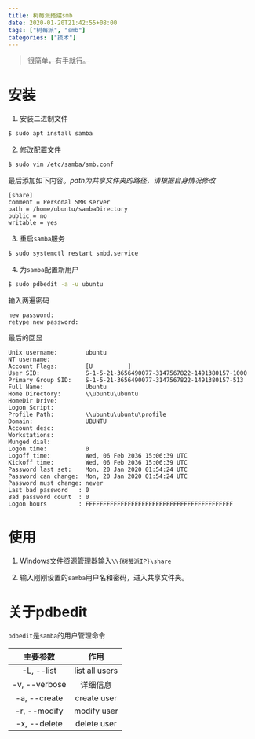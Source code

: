 ```yaml
---
title: 树莓派搭建smb
date: 2020-01-20T21:42:55+08:00
tags: ["树莓派", "smb"]
categories: ["技术"]
---
```


>   ~~很简单，有手就行。~~

# 安装

1.  安装二进制文件

```bash
$ sudo apt install samba
```

2.  修改配置文件

```bash
$ sudo vim /etc/samba/smb.conf
```

最后添加如下内容。*path为共享文件夹的路径，请根据自身情况修改*

```
[share]
comment = Personal SMB server
path = /home/ubuntu/sambaDirectory
public = no
writable = yes
```

3.  重启`samba`服务

```bash
$ sudo systemctl restart smbd.service
```

4.  为`samba`配置新用户

```bash
$ sudo pdbedit -a -u ubuntu
```

输入两遍密码

```
new password:
retype new password:
```

最后的回显

```
Unix username:        ubuntu
NT username:
Account Flags:        [U          ]
User SID:             S-1-5-21-3656490077-3147567822-1491380157-1000
Primary Group SID:    S-1-5-21-3656490077-3147567822-1491380157-513
Full Name:            Ubuntu
Home Directory:       \\ubuntu\ubuntu
HomeDir Drive:
Logon Script:
Profile Path:         \\ubuntu\ubuntu\profile
Domain:               UBUNTU
Account desc:
Workstations:
Munged dial:
Logon time:           0
Logoff time:          Wed, 06 Feb 2036 15:06:39 UTC
Kickoff time:         Wed, 06 Feb 2036 15:06:39 UTC
Password last set:    Mon, 20 Jan 2020 01:54:24 UTC
Password can change:  Mon, 20 Jan 2020 01:54:24 UTC
Password must change: never
Last bad password   : 0
Bad password count  : 0
Logon hours         : FFFFFFFFFFFFFFFFFFFFFFFFFFFFFFFFFFFFFFFFFF
```

# 使用

1.  Windows文件资源管理器输入`\\{树莓派IP}\share`

2.  输入刚刚设置的`samba`用户名和密码，进入共享文件夹。

# 关于pdbedit

`pdbedit`是`samba`的用户管理命令

|   主要参数    |      作用      |
| :-----------: | :------------: |
|  -L, --list   | list all users |
| -v, --verbose |    详细信息    |
| -a, --create  |  create user   |
| -r, --modify  |  modify user   |
| -x, --delete  |  delete user   |

